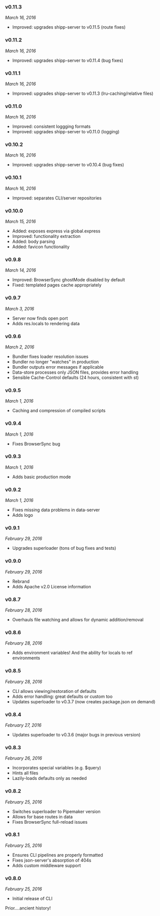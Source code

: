 ### v0.11.3
*March 16, 2016*
* Improved: upgrades shipp-server to v0.11.5 (route fixes)

### v0.11.2
*March 16, 2016*
* Improved: upgrades shipp-server to v0.11.4 (bug fixes)

### v0.11.1
*March 16, 2016*
* Improved: upgrades shipp-server to v0.11.3 (lru-caching/relative files)

### v0.11.0
*March 16, 2016*
* Improved: consistent loggging formats
* Improved: upgrades shipp-server to v0.11.0 (logging)

### v0.10.2
*March 16, 2016*
* Improved: upgrades shipp-server to v0.10.4 (bug fixes)

### v0.10.1
*March 16, 2016*
* Improved: separates CLI/server repositories

### v0.10.0
*March 15, 2016*
* Added: exposes express via global.express
* Improved: functionality extraction
* Added: body parsing
* Added: favicon functionality

### v0.9.8
*March 14, 2016*
* Improved: BrowserSync ghostMode disabled by default
* Fixed: templated pages cache appropriately

### v0.9.7
*March 3, 2016*
* Server now finds open port
* Adds res.locals to rendering data

### v0.9.6
*March 2, 2016*
* Bundler fixes loader resolution issues
* Bundler no longer "watches" in production
* Bundler outputs error messages if applicable
* Data-store processes only JSON files, provides error handling
* Sensible Cache-Control defaults (24 hours, consistent with st)

### v0.9.5
*March 1, 2016*
* Caching and compression of compiled scripts

### v0.9.4
*March 1, 2016*
* Fixes BrowserSync bug

### v0.9.3
*March 1, 2016*
* Adds basic production mode

### v0.9.2
*March 1, 2016*
* Fixes missing data problems in data-server
* Adds logo

### v0.9.1
*February 29, 2016*
* Upgrades superloader (tons of bug fixes and tests)

### v0.9.0
*February 29, 2016*
* Rebrand
* Adds Apache v2.0 License information

### v0.8.7
*February 28, 2016*
* Overhauls file watching and allows for dynamic addition/removal

### v0.8.6
*February 28, 2016*
* Adds environment variables! And the ability for locals to ref environments

### v0.8.5
*February 28, 2016*
* CLI allows viewing/restoration of defaults
* Adds error handling: great defaults or custom too
* Updates superloader to v0.3.7 (now creates package.json on demand)

### v0.8.4
*February 27, 2016*
* Updates superloader to v0.3.6 (major bugs in previous version)

### v0.8.3
*February 26, 2016*
* Incorporates special variables (e.g. $query)
* Hints all files
* Lazily-loads defaults only as needed

### v0.8.2
*February 25, 2016*
* Switches superloader to Pipemaker version
* Allows for base routes in data
* Fixes BrowserSync full-reload issues

### v0.8.1
*February 25, 2016*
* Ensures CLI pipelines are properly formatted
* Fixes json-server's absorption of 404s
* Adds custom middleware support

### v0.8.0
*February 25, 2016*
* Initial release of CLI

Prior....ancient history!
